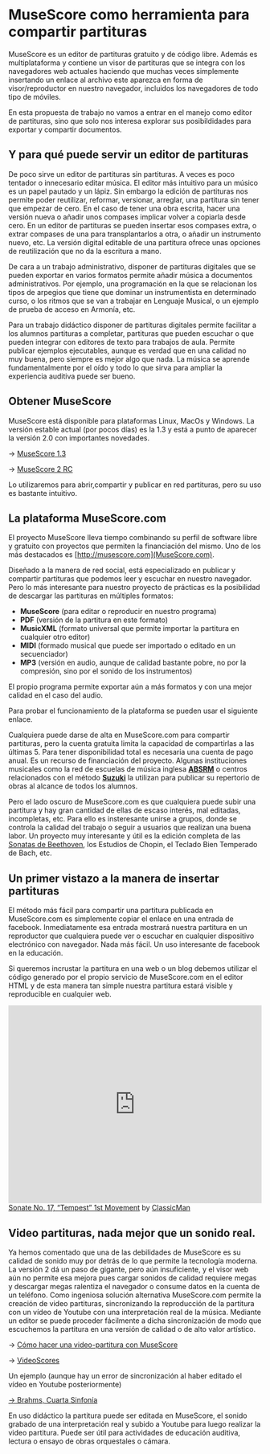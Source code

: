 # MuseScore como herramienta para compartir partituras

MuseScore es un editor de partituras gratuito y de código libre. Además es multiplataforma y contiene un visor de partituras que se integra con los navegadores web actuales haciendo que muchas veces simplemente insertando un enlace al archivo este aparezca en forma de visor/reproductor en nuestro navegador, incluidos los navegadores de todo tipo de móviles. 

En esta propuesta de trabajo no vamos a entrar en el manejo como editor de partituras, sino que solo nos interesa explorar sus posibildidades para exportar y compartir documentos. 

## Y para qué puede servir un editor de partituras

De poco sirve un editor de partituras sin partituras. A veces es poco tentador o innecesario editar música. El editor más intuitivo para un músico es un papel pautado y un lápiz. Sin embargo la edición de partituras nos permite poder reutilizar, reformar, versionar, arreglar, una partitura sin tener que empezar de cero. En el caso de tener una obra escrita, hacer una versión nueva o añadir unos compases implicar volver a copiarla desde cero. En un editor de partituras se pueden insertar esos compases extra, o extrar compases de una para transplantarlos a otra, o añadir un instrumento nuevo, etc. La versión digital editable de una partitura ofrece unas opciones de reutilización que no da la escritura a mano. 

De cara a un trabajo administrativo, disponer de partituras digitales que se pueden exportar en varios formatos permite añadir música a documentos administrativos. Por ejemplo, una programación en la que se relacionan los tipos de arpegios que tiene que dominar un instrumentista en determinado curso, o los ritmos que se van a trabajar en Lenguaje Musical, o un ejemplo de prueba de acceso en Armonía, etc. 

Para un trabajo didáctico disponer de partituras digitales permite facilitar a los alumnos partituras a completar, partituras que pueden escuchar o que pueden integrar con editores de texto para trabajos de aula. Permite publicar ejemplos ejecutables, aunque es verdad que en una calidad no muy buena, pero siempre es mejor algo que nada. La música se aprende fundamentalmente por el oído y todo lo que sirva para ampliar la experiencia auditiva puede ser bueno. 

## Obtener MuseScore

MuseScore está disponible para plataformas Linux, MacOs y Windows. La versión estable actual (por pocos días) es la 1.3 y está a punto de aparecer la versión 2.0 con importantes novedades. 

-> [MuseScore 1.3](https://musescore.org/en/download)

-> [MuseScore 2 RC](https://musescore.org/en/node/50486)

Lo utilizaremos para abrir,compartir y publicar en red partituras, pero su uso es bastante intuitivo. 

## La plataforma MuseScore.com

El proyecto MuseScore lleva tiempo combinando su perfil de software libre y gratuito con proyectos que permiten la financiación del mismo. Uno de los más destacados es [http://musescore.com](MuseScore.com). 

Diseñado a la manera de red social, está especializado en publicar y compartir partituras que podemos leer y escuchar en nuestro navegador. Pero lo más interesante para nuestro proyecto de prácticas es la posibilidad de descargar las partituras en múltiples formatos: 

- **MuseScore** (para editar o reproducir en nuestro programa)
- **PDF** (versión de la partitura en este formato)
- **MusicXML** (formato universal que permite importar la partitura en cualquier otro editor)
- **MIDI** (formado musical que puede ser importado o editado en un secuenciador)
- **MP3** (versión en audio, aunque de calidad bastante pobre, no por la compresión, sino por el sonido de los instrumentos)

El propio programa permite exportar aún a más formatos y con una mejor calidad en el caso del audio. 

Para probar el funcionamiento de la plataforma se pueden usar el siguiente enlace. 

[](https://musescore.com/classicman/scores/56997)

Cualquiera puede darse de alta en MuseScore.com para compartir partituras, pero la cuenta gratuita limita la capacidad de compartirlas a las últimas 5. Para tener disponibilidad total es necesaria una cuenta de pago anual. Es un recurso de financiación del proyecto. Algunas instituciones musicales como la red de escuelas de música inglesa [**ABSRM**](http://es.abrsm.org/en/home) o centros relacionados con el método [**Suzuki**](https://musescore.com/groups/2053) la utilizan para publicar su repertorio de obras al alcance de todos los alumnos. 

Pero el lado oscuro de MuseScore.com es que cualquiera puede subir una partitura y hay gran cantidad de ellas de escaso interés, mal editadas, incompletas, etc. Para ello es insteresante unirse a grupos, donde se controla la calidad del trabajo o seguir a usuarios que realizan una buena labor. Un proyecto muy interesante y útil es la edición completa de las [Sonatas de Beethoven](https://musescore.com/groups/the-beethoven-piano-sonatas), los Estudios de Chopin, el Teclado Bien Temperado de Bach, etc. 

## Un primer vistazo a la manera de insertar partituras 

El método más fácil para compartir una partitura publicada en MuseScore.com es simplemente copiar el enlace en una entrada de facebook. Inmediatamente esa entrada mostrará nuestra partitura en un reproductor que cualquiera puede ver o escuchar en cualquier dispositivo electrónico con navegador. Nada más fácil. Un uso interesante de facebook en la educación. 

Si queremos incrustar la partitura en una web o un blog debemos utilizar el código generado por el propio servicio de MuseScore.com en el editor HTML y de esta manera tan simple nuestra partitura estará visible y reproducible en cualquier web.

<iframe width="100%" height="394" src="http://musescore.com/classicman/scores/56997/embed" frameborder="0"></iframe><span><a href="https://musescore.com/classicman/scores/56997">Sonate No. 17, “Tempest” 1st Movement</a> by <a href="https://musescore.com/classicman">ClassicMan</a></span> 
    
## Video partituras, nada mejor que un sonido real. 

Ya hemos comentado que una de las debilidades de MuseScore es su calidad de sonido muy por detrás de lo que permite la tecnología moderna. La versión 2 dá un paso de gigante, pero aún insuficiente, y el visor web aún no permite esa mejora pues cargar sonidos de calidad requiere megas y descargar megas ralentiza el navegador o consume datos en la cuenta de un teléfono. 
Como ingeniosa solución alternativa MuseScore.com permite la creación de video partituras, sincronizando la reproducción de la partitura con un vídeo de Youtube con una interpretación real de la música. Mediante un editor se puede proceder fácilmente a dicha sincronización de modo que escuchemos la partitura en una versión de calidad o de alto valor artístico. 

-> [Cómo hacer una video-partitura con MuseScore]()

-> [VideoScores](https://musescore.com/videoscores)

Un ejemplo (aunque hay un error de sincronización al haber editado el vídeo en Youtube posteriormente)

[-> Brahms, Cuarta Sinfonía](https://musescore.com/node/711741)

En uso didáctico la partitura puede ser editada en MuseScore, el sonido grabado de una interpretación real y subido a Youtube para luego realizar la video partitura. Puede ser útil para actividades de educación auditiva, lectura o ensayo de obras orquestales o cámara. 
